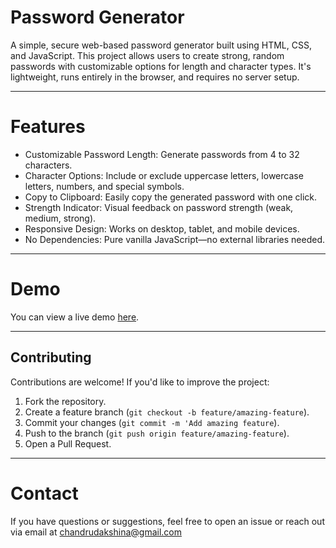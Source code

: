 # Password Generator
A simple, secure web-based password generator built using HTML, CSS, and JavaScript. This project allows users to create strong, random passwords with customizable options for length and character types.
It's lightweight, runs entirely in the browser, and requires no server setup.

---

# Features

- Customizable Password Length: Generate passwords from 4 to 32 characters.
- Character Options: Include or exclude uppercase letters, lowercase letters, numbers, and special symbols.
- Copy to Clipboard: Easily copy the generated password with one click.
- Strength Indicator: Visual feedback on password strength (weak, medium, strong).
- Responsive Design: Works on desktop, tablet, and mobile devices.
- No Dependencies: Pure vanilla JavaScript—no external libraries needed.

---

# Demo
You can view a live demo [here](https://chandrueswaran.github.io/Quizz_Program/).

---

## Contributing
Contributions are welcome! If you'd like to improve the project:

1. Fork the repository.
2. Create a feature branch (`git checkout -b feature/amazing-feature`).
3. Commit your changes (`git commit -m 'Add amazing feature`).
4. Push to the branch (`git push origin feature/amazing-feature`).
5. Open a Pull Request.

---

# Contact
If you have questions or suggestions, feel free to open an issue or reach out via email at [chandrudakshina@gmail.com](mailto:chandrudakshina@gmail.com)
